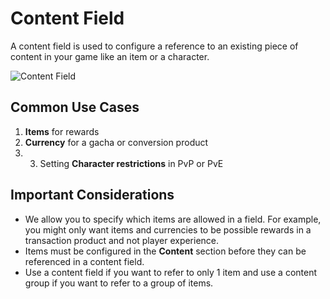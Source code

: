 # Content Field
A content field is used to configure a reference to an existing piece of content in your game like an item or a character.

![Content Field](/img/content-field.png)

## Common Use Cases

1. **Items** for rewards
2. **Currency** for a gacha or conversion product
3. 3. Setting **Character restrictions** in PvP or PvE

## Important Considerations

- We allow you to specify which items are allowed in a field. For example, you might only want items and currencies to be possible rewards in a transaction product and not player experience.
- Items must be configured in the **Content** section before they can be referenced in a content field.
- Use a content field if you want to refer to only 1 item and use a content group if you want to refer to a group of items.
